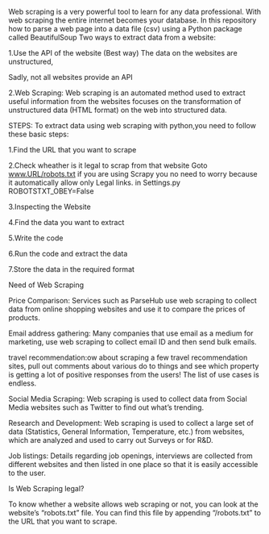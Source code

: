 Web scraping is a very powerful tool to learn for any data professional. With web scraping the entire internet becomes your database. In this repository how to parse a web page into a data file (csv) using a Python package called BeautifulSoup Two ways to extract data from a website:

1.Use the API of the website (Best way) The data on the websites are unstructured,

Sadly, not all websites provide an API

2.Web Scraping: Web scraping is an automated method used to extract useful information from the websites focuses on the transformation of unstructured data (HTML format) on the web into structured data.

STEPS: To extract data using web scraping with python,you need to follow these basic steps:

1.Find the URL that you want to scrape

2.Check wheather is it legal to scrap from that website Goto www.URL/robots.txt if you are using Scrapy you no need to worry because it automatically allow only Legal links. in Settings.py ROBOTSTXT_OBEY=False

3.Inspecting the Website

4.Find the data you want to extract

5.Write the code

6.Run the code and extract the data

7.Store the data in the required format

Need of Web Scraping

Price Comparison: Services such as ParseHub use web scraping to collect data from online shopping websites and use it to compare the prices of products.

Email address gathering: Many companies that use email as a medium for marketing, use web scraping to collect email ID and then send bulk emails.

travel recommendation:ow about scraping a few travel recommendation sites, pull out comments about various do to things and see which property is getting a lot of positive responses from the users! The list of use cases is endless.

Social Media Scraping: Web scraping is used to collect data from Social Media websites such as Twitter to find out what’s trending.

Research and Development: Web scraping is used to collect a large set of data (Statistics, General Information, Temperature, etc.) from websites, which are analyzed and used to carry out Surveys or for R&D.

Job listings: Details regarding job openings, interviews are collected from different websites and then listed in one place so that it is easily accessible to the user.

Is Web Scraping legal?

To know whether a website allows web scraping or not, you can look at the website’s “robots.txt” file. You can find this file by appending “/robots.txt” to the URL that you want to scrape.
